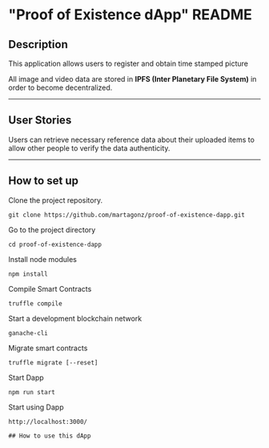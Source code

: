 # "Proof of Existence dApp" README

## Description  
This application allows users to register and obtain time stamped picture

All image and video data are stored in **IPFS (Inter Planetary File System)** in order to become decentralized. 

***

## User Stories  
<!-- A user logs into the web app by **uPort**. The user can upload some data (pictures/video) to the app, as well as add a list of tags indicating the contents of the data.

In connection with Ropsten testnetwork by **MetaMask**, the smart contract reads the user’s address and shows the data that they have previously uploaded. -->

Users can retrieve necessary reference data about their uploaded items to allow other people to verify the data authenticity.

***

## How to set up
<!--  -->

Clone the project repository.

```
git clone https://github.com/martagonz/proof-of-existence-dapp.git
```

Go to the project directory

```
cd proof-of-existence-dapp
```

Install node modules

```
npm install
```

Compile Smart Contracts

```
truffle compile
```

Start a development blockchain network

```
ganache-cli
```

Migrate smart contracts

```
truffle migrate [--reset]
```


Start Dapp

```
npm run start
```

Start using Dapp

```
http://localhost:3000/

## How to use this dApp




